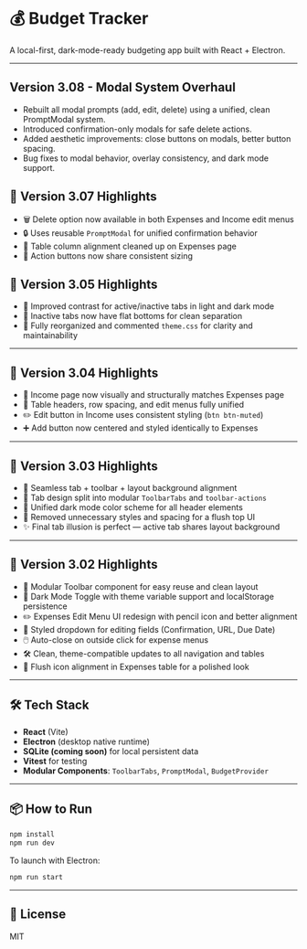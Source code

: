 # 💰 Budget Tracker

A local-first, dark-mode-ready budgeting app built with React + Electron.

---

## Version 3.08 - Modal System Overhaul

- Rebuilt all modal prompts (add, edit, delete) using a unified, clean PromptModal system.
- Introduced confirmation-only modals for safe delete actions.
- Added aesthetic improvements: close buttons on modals, better button spacing.
- Bug fixes to modal behavior, overlay consistency, and dark mode support.

## 🚀 Version 3.07 Highlights

- 🗑 Delete option now available in both Expenses and Income edit menus
- 🔒 Uses reusable `PromptModal` for unified confirmation behavior
- 📐 Table column alignment cleaned up on Expenses page
- 📏 Action buttons now share consistent sizing

## 🚀 Version 3.05 Highlights

- 🎨 Improved contrast for active/inactive tabs in light and dark mode
- 🔲 Inactive tabs now have flat bottoms for clean separation
- 🧼 Fully reorganized and commented `theme.css` for clarity and maintainability

---

## 🚀 Version 3.04 Highlights

- 🔁 Income page now visually and structurally matches Expenses page
- 🧾 Table headers, row spacing, and edit menus fully unified
- ✏️ Edit button in Income uses consistent styling (`btn btn-muted`)
- ➕ Add button now centered and styled identically to Expenses

---

## 🚀 Version 3.03 Highlights

- 🎯 Seamless tab + toolbar + layout background alignment
- 🧱 Tab design split into modular `ToolbarTabs` and `toolbar-actions`
- 🎨 Unified dark mode color scheme for all header elements
- 🧼 Removed unnecessary styles and spacing for a flush top UI
- ✨ Final tab illusion is perfect — active tab shares layout background

---

## 🚀 Version 3.02 Highlights

- 🔧 Modular Toolbar component for easy reuse and clean layout
- 🌙 Dark Mode Toggle with theme variable support and localStorage persistence
- ✏️ Expenses Edit Menu UI redesign with pencil icon and better alignment
- 🧱 Styled dropdown for editing fields (Confirmation, URL, Due Date)
- 🖱️ Auto-close on outside click for expense menus
- 🛠️ Clean, theme-compatible updates to all navigation and tables
- 💄 Flush icon alignment in Expenses table for a polished look

---

## 🛠️ Tech Stack

- **React** (Vite)
- **Electron** (desktop native runtime)
- **SQLite (coming soon)** for local persistent data
- **Vitest** for testing
- **Modular Components**: `ToolbarTabs`, `PromptModal`, `BudgetProvider`

---

## 📦 How to Run

```bash
npm install
npm run dev
```

To launch with Electron:

```bash
npm run start
```

---

## 📄 License

MIT
